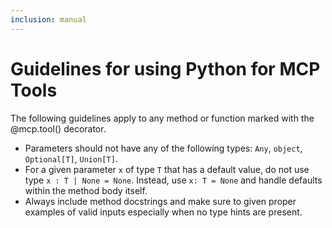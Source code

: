 ```yaml
---
inclusion: manual
---
```

# Guidelines for using Python for MCP Tools

The following guidelines apply to any method or function marked with the @mcp.tool() decorator.

- Parameters should not have any of the following types: `Any`, `object`, `Optional[T]`, `Union[T]`.
- For a given parameter `x` of type `T` that has a default value, do not use type `x : T | None = None`. Instead, use `x: T = None` and handle defaults within the method body itself.
- Always include method docstrings and make sure to given proper examples of valid inputs especially when no type hints are present.